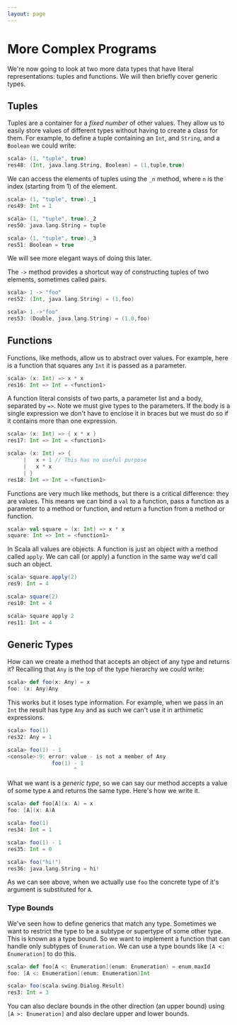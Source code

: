 ```yaml
---
layout: page
---
```


# More Complex Programs

We're now going to look at two more data types that have literal representations: tuples and functions. We will then briefly cover generic types.

## Tuples

Tuples are a container for a *fixed number* of other values. They allow us to easily store values of different types without having to create a class for them. For example, to define a tuple containing an `Int`, and `String`, and a `Boolean` we could write:

~~~ scala
scala> (1, "tuple", true)
res48: (Int, java.lang.String, Boolean) = (1,tuple,true)
~~~

We can access the elements of tuples using the `_n` method, where `n` is the index (starting from 1) of the element.

~~~ scala
scala> (1, "tuple", true)._1
res49: Int = 1

scala> (1, "tuple", true)._2
res50: java.lang.String = tuple

scala> (1, "tuple", true)._3
res51: Boolean = true
~~~

We will see more elegant ways of doing this later.

The `->` method provides a shortcut way of constructing tuples of two elements, sometimes called pairs.

~~~ scala
scala> 1 -> "foo"
res52: (Int, java.lang.String) = (1,foo)

scala> 1.->"foo"
res53: (Double, java.lang.String) = (1.0,foo)
~~~

## Functions

Functions, like methods, allow us to abstract over values. For example, here is a function that squares any `Int` it is passed as a parameter.

~~~ scala
scala> (x: Int) => x * x
res16: Int => Int = <function1>
~~~

A function literal consists of two parts, a parameter list and a body, separated by `=>`. Note we must give types to the parameters. If the body is a single expression we don't have to enclose it in braces but we must do so if it contains more than one expression.

~~~ scala
scala> (x: Int) => { x * x }
res17: Int => Int = <function1>

scala> (x: Int) => {
     |   x + 1 // This has no useful purpose
     |   x * x
     | }
res18: Int => Int = <function1>
~~~

Functions are very much like methods, but there is a critical difference: they are values. This means we can bind a `val` to a function, pass a function as a parameter to a method or function, and return a function from a method or function.

~~~ scala
scala> val square = (x: Int) => x * x
square: Int => Int = <function1>
~~~

In Scala all values are objects. A function is just an object with a method called `apply`. We can call (or apply) a function in the same way we'd call such an object.

~~~ scala
scala> square.apply(2)
res9: Int = 4

scala> square(2)
res10: Int = 4

scala> square apply 2
res11: Int = 4
~~~


## Generic Types

How can we create a method that accepts an object of any type and returns it? Recalling that `Any` is the top of the type hierarchy we could write:

~~~ scala
scala> def foo(x: Any) = x
foo: (x: Any)Any
~~~

This works but it loses type information. For example, when we pass in an `Int` the result has type `Any` and as such we can't use it in arthimetic expressions.

~~~ scala
scala> foo(1)
res32: Any = 1

scala> foo(1) - 1
<console>:9: error: value - is not a member of Any
              foo(1) - 1
                     ^
~~~

What we want is a *generic type*, so we can say our method accepts a value of some type `A` and returns the same type. Here's how we write it.

~~~ scala
scala> def foo[A](x: A) = x
foo: [A](x: A)A

scala> foo(1)
res34: Int = 1

scala> foo(1) - 1
res35: Int = 0

scala> foo("hi!")
res36: java.lang.String = hi!
~~~

As we can see above, when we actually use `foo` the concrete type of it's argument is substituted for `A`.

### Type Bounds

We've seen how to define generics that match any type. Sometimes we want to restrict the type to be a subtype or supertype of some other type. This is known as a type bound. So we want to implement a function that can handle only subtypes of `Enumeration`. We can use a type bounds like `[A <: Enumeration]` to do this.

~~~ scala
scala> def foo[A <: Enumeration](enum: Enumeration) = enum.maxId
foo: [A <: Enumeration](enum: Enumeration)Int

scala> foo(scala.swing.Dialog.Result)
res3: Int = 3
~~~

You can also declare bounds in the other direction (an upper bound) using `[A >: Enumeration]` and also declare upper and lower bounds.
